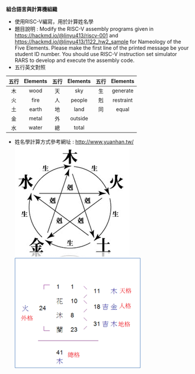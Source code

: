 **組合語言與計算機組織**  
- 使用RISC-V編寫，用於計算姓名學
- 題目說明
  : Modify the RISC-V assembly programs given in https://hackmd.io/@linyu413/riscv-001 and https://hackmd.io/@linyu413/1122_hw2_sample for Nameology of the Five Elements. Please make the first line of the printed message be your student ID number. You should use RISC-V instruction set simulator RARS to develop and execute the assembly code.
- 五行英文對照

| 五行 | Elements | 五行 | Elements | 五行 | Elements |
| :---: | :---: | :---: | :---: | :---: | :---: |
| 木 | wood |  天 | sky | 生 | generate |
| 火 | fire | 人 | people | 剋 | restraint |
| 土 | earth | 地 | land | 同 | equal |
| 金 | metal | 外 | outside |
| 水 | water | 總 | total |

- 姓名學計算方式參考網址
  : http://www.yuanhan.tw/  
![image](https://github.com/YuHsin1121/Project/blob/main/%E7%B5%84%E5%90%88%E8%AA%9E%E8%A8%80%E8%88%87%E8%A8%88%E7%AE%97%E6%A9%9F%E7%B5%84%E7%B9%94/01.png)
![image](https://github.com/YuHsin1121/Project/blob/main/%E7%B5%84%E5%90%88%E8%AA%9E%E8%A8%80%E8%88%87%E8%A8%88%E7%AE%97%E6%A9%9F%E7%B5%84%E7%B9%94/02.png)
